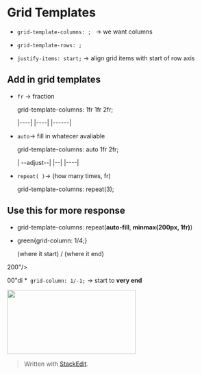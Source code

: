 
# Grid Templates
* ``grid-template-columns: ; `` → we want columns
* ``grid-template-rows: ;``

* ``justify-items: start;``  → align grid items with start of row axis

## Add in grid templates
* ``fr`` → fraction <p>
	grid-template-columns: 1fr 1fr 2fr; <p>
	|----| |----| |------|
	
* ``auto``→ fill in whatecer avaliable <p>
	grid-template-columns: auto 1fr 2fr; <p>
	| --adjust--| |--| |----|

* ``repeat( )``→ (how many times, fr) <p>
grid-template-columns: repeat(3);
	
## Use this for more response
* grid-template-columns: repeat(**auto-fill**, **minmax(200px, 1fr)**)  

* green{grid-column: 1/4;} <p>
	(where it start) / (where it end)
	<p>

200"/>
</div>

00"di
*`` grid-column: 1/-1;`` → start to **very end**

<div>
<img src="https://user-images.githubusercontent.com/68550874/130942528-92279ea7-850e-4ee3-a5d1-3898512ae5e6.png" width="300" height="150"/>
</div>
 


> Written with [StackEdit](https://stackedit.io/).
<!--stackedit_data:
eyJoaXN0b3J5IjpbLTE5NTk2NzgwMDksNzk1ODg0ODg3LDIwND
E3ODIwOTcsLTI4NTY4NzExMiwzMzU4MDg1OTcsNDg2MTg4NTMw
LC0zOTc0MzMzMzMsLTE2NzMwMDc5MTcsNTU0NDM4NjkzLC00Nz
M1MzI2MTksMTA5NzU2NzkwMiwtODU3NDgxMzQwXX0=
-->